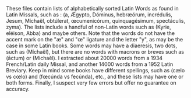 These files contain lists of alphabetically sorted Latin Words as found in Latin Missals, such as :
(a, Ægypto, Dóminus, hebræórum, incrédulis, Jesum, Míchaël, obtúlerat, œcumenicórum, quinquagésimum, spectáculis, zyma).
The lists include a handful of non-Latin words such as (Kyrie, eléison, Abba) and maybe others.
Note that the words do not have the accent mark on the "æ" and "œ" ligature and the letter "y", as may be the case in some Latin books.
Some words may have a diaeresis, two dots, such as (Míchaël), but there are no words with macrons or breves such as (āctum) or (Michaĕl).
I extracted about 20000 words from a 1934 French/Latin daily Missal, and another 14000 words from a 1952 Latin Breviary. 
Keep in mind some books have different spellings, such as (cælo vs cœlo) and (fœcúnda vs fecúnda), etc., and these lists may have one or both forms.
Finally, I suspect very few errors but offer no guarantee on accuracy.
